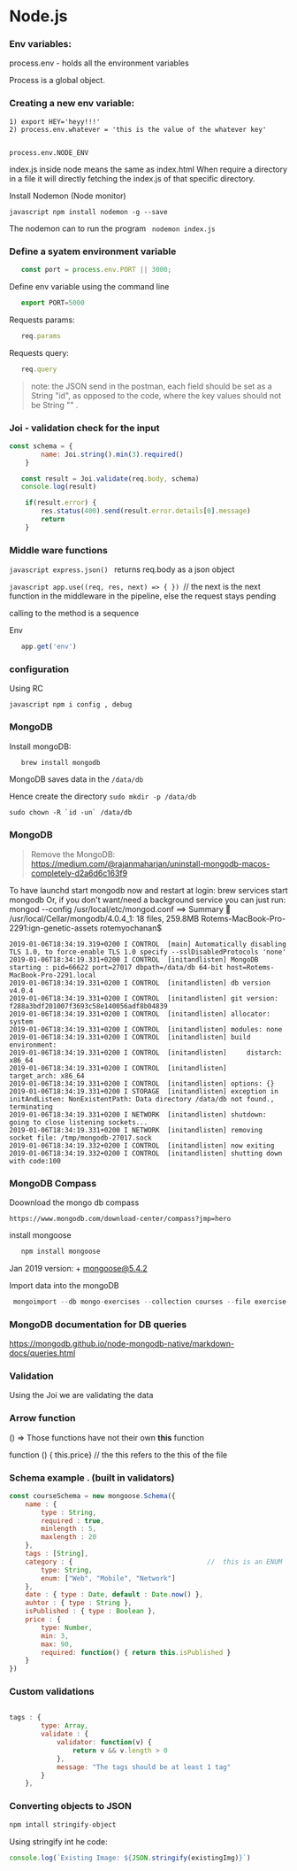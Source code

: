 # Node.js


### Env variables:

   process.env - holds all the environment variables
    
Process is a global object.

### Creating a new env variable:

    1) export HEY='heyy!!!'
    2) process.env.whatever = 'this is the value of the whatever key'

    
    process.env.NODE_ENV
    
    
index.js inside node means the same as index.html
When require a directory in a file it will directly fetching the index.js of that specific directory.


 
Install Nodemon (Node monitor)

```javascript npm install nodemon -g --save```

The nodemon can to run the program ``` nodemon index.js```

### Define a syatem environment variable

```javascript 
   const port = process.env.PORT || 3000; 
```

Define env variable using the command line

```javascript 
   export PORT=5000
```

Requests params:
```javascript 
   req.params
```


Requests query:
```javascript 
   req.query
```



>note: the JSON send in the postman, each field should be set as a String "id", as opposed to the code, where the key values should not be String "" .


### Joi - validation check for the input 
```javascript
const schema = {
        name: Joi.string().min(3).required()
    }

   const result = Joi.validate(req.body, schema)
   console.log(result)

    if(result.error) {
        res.status(400).send(result.error.details[0].message)
        return
    }
```

### Middle ware functions

```javascript express.json() ```
returns  req.body as a json object



```javascript app.use((req, res, next) => { }) ```// the next is the next function in the middleware in the pipeline, else the request stays pending


calling to the method is a sequence

Env

```javascript process.env.NODE_ENV   // undefind by default
   app.get('env')
```


### configuration

Using RC

```javascript npm i config , debug```



### MongoDB

Install mongoDB:
```javascript
   brew install mongodb
```

MongoDB saves data in the ```/data/db```

Hence create the directory
``` sudo mkdir -p /data/db ```

``` sudo chown -R `id -un` /data/db ```

### MongoDB

> Remove the MongoDB:
https://medium.com/@rajanmaharjan/uninstall-mongodb-macos-completely-d2a6d6c163f9



To have launchd start mongodb now and restart at login:
  brew services start mongodb
Or, if you don't want/need a background service you can just run:
  mongod --config /usr/local/etc/mongod.conf
==> Summary
🍺  /usr/local/Cellar/mongodb/4.0.4_1: 18 files, 259.8MB
Rotems-MacBook-Pro-2291:ign-genetic-assets rotemyochanan$ 

``` Rotems-MacBook-Pro-2291:ign-genetic-assets rotemyochanan$ mongod
2019-01-06T18:34:19.319+0200 I CONTROL  [main] Automatically disabling TLS 1.0, to force-enable TLS 1.0 specify --sslDisabledProtocols 'none'
2019-01-06T18:34:19.331+0200 I CONTROL  [initandlisten] MongoDB starting : pid=66622 port=27017 dbpath=/data/db 64-bit host=Rotems-MacBook-Pro-2291.local
2019-01-06T18:34:19.331+0200 I CONTROL  [initandlisten] db version v4.0.4
2019-01-06T18:34:19.331+0200 I CONTROL  [initandlisten] git version: f288a3bdf201007f3693c58e140056adf8b04839
2019-01-06T18:34:19.331+0200 I CONTROL  [initandlisten] allocator: system
2019-01-06T18:34:19.331+0200 I CONTROL  [initandlisten] modules: none
2019-01-06T18:34:19.331+0200 I CONTROL  [initandlisten] build environment:
2019-01-06T18:34:19.331+0200 I CONTROL  [initandlisten]     distarch: x86_64
2019-01-06T18:34:19.331+0200 I CONTROL  [initandlisten]     target_arch: x86_64
2019-01-06T18:34:19.331+0200 I CONTROL  [initandlisten] options: {}
2019-01-06T18:34:19.331+0200 I STORAGE  [initandlisten] exception in initAndListen: NonExistentPath: Data directory /data/db not found., terminating
2019-01-06T18:34:19.331+0200 I NETWORK  [initandlisten] shutdown: going to close listening sockets...
2019-01-06T18:34:19.331+0200 I NETWORK  [initandlisten] removing socket file: /tmp/mongodb-27017.sock
2019-01-06T18:34:19.332+0200 I CONTROL  [initandlisten] now exiting
2019-01-06T18:34:19.332+0200 I CONTROL  [initandlisten] shutting down with code:100
```


### MongoDB Compass

Doownload the mongo db compass

``` https://www.mongodb.com/download-center/compass?jmp=hero ```

install mongoose

```javascript
   npm install mongoose
```
Jan 2019 version:   + mongoose@5.4.2


Import data into the mongoDB
```javascript
 mongoimport --db mongo-exercises --collection courses --file exercise-data.json --jsonArray

```

### MongoDB documentation for DB queries

https://mongodb.github.io/node-mongodb-native/markdown-docs/queries.html


### Validation

Using the Joi we are validating the data


### Arrow function
() => 
Those functions have not their own **this** function

function () { this.price} // the this refers to the this of the file


### Schema example .  (built in validators)

```javascript
const courseSchema = new mongoose.Schema({
    name : { 
        type : String, 
        required : true,
        minlength : 5,
        maxlength : 20
    },
    tags : [String],
    category : {                                  //  this is an ENUM
        type: String,
        enum: ["Web", "Mobile", "Network"]
    },
    date : { type : Date, default : Date.now() },
    auhtor : { type : String },
    isPublished : { type : Boolean },
    price : { 
        type: Number,
        min: 3,
        max: 90,
        required: function() { return this.isPublished } 
    }
})
```

### Custom validations

```javascript 

tags : {
        type: Array,
        validate : {
            validator: function(v) {
                return v && v.length > 0
            },
            message: "The tags should be at least 1 tag"
        }
    },

```

### Converting objects to JSON

```javascript
npm intall stringify-object
```

Using stringify int he code:
```javascript
console.log(`Existing Image: ${JSON.stringify(existingImg)}`)
```
